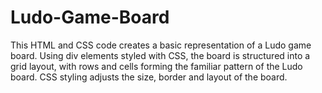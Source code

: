 # Ludo-Game-Board
This HTML and CSS code creates a basic representation of a Ludo game board. Using div elements styled with CSS, the board is structured into a grid layout, with rows and cells forming the familiar pattern of the Ludo board.  CSS styling adjusts the size, border and layout of the board.
